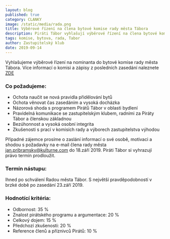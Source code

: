 ```yaml
---
layout: blog
published: true
category: CLANKY
image: /static/media/rada.png
title: Výběrové řízení na člena bytové komise rady města Tábora
description: Piráti Tábor vyhlašují výběrové řízení na člena bytové komise rady města Tábora
tags: komise, bytova, rada, Tabor
author: Zastupitelský klub
date: 2019-09-14
---
```


Vyhlašujeme výběrové řízení na nominanta do bytové komise rady města Tábora. Více informací o komisi a zápisy z posledních zasedání naleznete  [ZDE](http://www.taborcz.eu/komise-bytova/ds-3273)  

### Co požadujeme:
-	Ochota naučit se nová pravidla přidělování bytů
-	Ochota věnovat čas zasedáním a vysoká docházka
-	Názorová shoda s programem Pirátů Tábor v oblasti bydlení
-	Pravidelná komunikace se zastupitelským klubem, radními za Piráty Tábor a členskou základnou
-	Bezúhonnost a vysoká osobní integrita
-	Zkušenosti s prací v komisích rady a výborech zastupitelstva výhodou

Případné zájemce prosíme o zaslání informací o své osobě, motivaci a shodou s požadavky na e-mail člena rady města jan.pribramsky@kulturne.com do 18.září 2019. Piráti Tábor si vyhrazují právo termín prodloužit.

### Termín nástupu:
Ihned po schválení Radou města Tábor. S největší pravděpodobností v brzké době po zasedání 23.září 2019.

### Hodnotící kritéria:
-	Odbornost: 35 %
-	Znalost pirátského programu a argumentace: 20 %
-	Celkový dojem: 15 %
-	Předchozí zkušenosti: 20 %
-	Reference členů a příznivců Pirátů: 10 %



